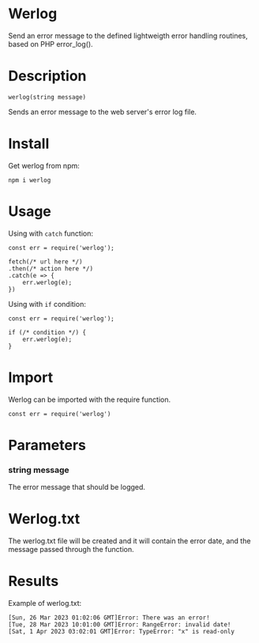 # Werlog
Send an error message to the defined lightweigth error handling routines, based on PHP error_log().

# Description
```
werlog(string message)
```
Sends an error message to the web server's error log file.

# Install
Get werlog from npm:
```
npm i werlog
```

# Usage
Using with ```catch``` function:
```
const err = require('werlog');

fetch(/* url here */)
.then(/* action here */)
.catch(e => {
    err.werlog(e);
})
```
Using with ```if``` condition:
```
const err = require('werlog');

if (/* condition */) {
    err.werlog(e);
}
```

# Import
Werlog can be imported with the require function.

```
const err = require('werlog')
```

# Parameters
### string message
The error message that should be logged.

# Werlog.txt
The werlog.txt file will be created and it will contain the error date, and the message passed through the function.

# Results
Example of werlog.txt:
```
[Sun, 26 Mar 2023 01:02:06 GMT]Error: There was an error!
[Tue, 28 Mar 2023 10:01:00 GMT]Error: RangeError: invalid date!
[Sat, 1 Apr 2023 03:02:01 GMT]Error: TypeError: "x" is read-only
```
